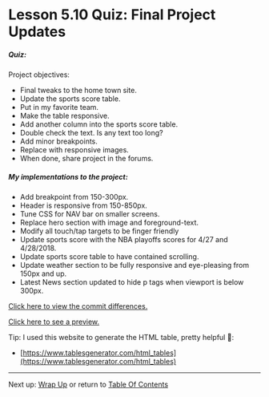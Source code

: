# Lesson 5.10 Quiz: Final Project Updates

##### Quiz: 
Project objectives:
- Final tweaks to the home town site.
- Update the sports score table.
- Put in my favorite team.
- Make the table responsive.
- Add another column into the sports score table.
- Double check the text. Is any text too long?
- Add minor breakpoints.
- Replace with responsive images.
- When done, share project in the forums.

##### My implementations to the project:
- Add breakpoint from 150-300px.
- Header is responsive from 150-850px.
- Tune CSS for NAV bar on smaller screens.
- Replace hero section with image and foreground-text.
- Modify all touch/tap targets to be finger friendly
- Update sports score with the NBA playoffs scores for 4/27 and 4/28/2018.
- Update sports score table to have contained scrolling.
- Update weather section to be fully responsive and eye-pleasing from 150px and up.
- Latest News section updated to hide p tags when viewport is below 300px.

[Click here to view the commit differences.](https://github.com/genchau/RWDF_L5/commit/212addc828495fc22d626c36476b498309934eea)

[Click here to see a preview.](https://htmlpreview.github.io/?https://github.com/genchau/RWDF_L5/blob/master/index.html)

Tip: I used this website to generate the HTML table, pretty helpful :clap::
- [https://www.tablesgenerator.com/html_tables](https://www.tablesgenerator.com/html_tables)

- - -
Next up: [Wrap Up](ND024_Part2_Lesson05_11.md) or return to [Table Of Contents](./ND024_TableOfContents.md)
